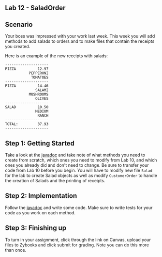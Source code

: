 ## Lab 12 - SaladOrder
 
## Scenario 
Your boss was impressed with your work last week. This week you will add methods to add salads to orders and to make files that contain the receipts you created.

Here is an example of the new receipts with salads:

```text
--------------------
PIZZA          12.97
           PEPPERONI
            TOMATOES
--------------------
PIZZA          14.46
              SALAMI
           MUSHROOMS
              OLIVES
--------------------
SALAD          10.50
              MEDIUM
               RANCH
--------------------
TOTAL:         37.93
--------------------
```

## Step 1: Getting Started
Take a look at the [javadoc](https://csu-compsci-cs163-4.github.io/Lab12SaladOrder/) and take note of what methods you need 
to create from scratch, which ones you need to modify from Lab 10, and which ones you already did and don't need to change. Be sure to transfer your code from Lab 10 before you begin. You will have to modify new file `Salad` for the lab to create Salad objects as well as modify `CustomerOrder` to handle the creation of Salads and the printing of receipts.

## Step 2: Implementation
Follow the [javadoc](https://csu-compsci-cs163-4.github.io/Lab12SaladOrder/) and write some code. Make sure to write tests for your code as you work on each method.

## Step 3: Finishing up
To turn in your assignment, click through the link on Canvas, upload your files to Zybooks and click submit for grading. Note you can do this more than once.
